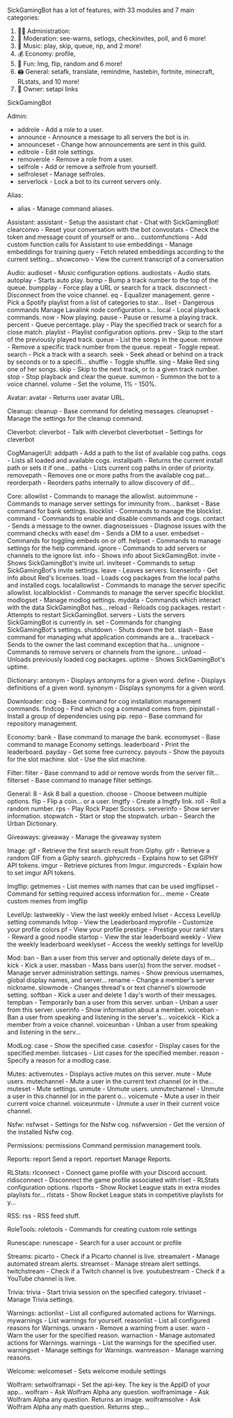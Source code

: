 SickGamingBot has a lot of features, with 33 modules and 7 main categories:
1. 👩‍💼 Administration:
2. 🚓 Moderation: see-warns, setlogs, checkinvites, poll, and 6 more! 
3. 🎵 Music: play, skip, queue, np, and 2 more! 
4. 💰 Economy: profile,
5. 👻 Fun: lmg, flip, random and 6 more! 
6. 🖨️ General: setafk, translate, remindme, hastebin, fortnite, minecraft, RLstats, and 10 more! 
7. 👑 Owner: setapi links

SickGamingBot 

Admin:
* addrole - Add a role to a user.
* announce - Announce a message to all servers the bot is in.
* announceset - Change how announcements are sent in this guild.
* editrole - Edit role settings.
* removerole - Remove a role from a user.
* selfrole - Add or remove a selfrole from yourself.
* selfroleset - Manage selfroles.
* serverlock - Lock a bot to its current servers only.

Alias:
* alias - Manage command aliases.

Assistant:
    assistant - Setup the assistant
    chat - Chat with SickGamingBot!
    clearconvo - Reset your conversation with the bot
    convostats - Check the token and message count of yourself or ano...
    customfunctions - Add custom function calls for Assistant to use
    embeddings - Manage embeddings for training
    query - Fetch related embeddings according to the current setting...
    showconvo - View the current transcript of a conversation

Audio:
    audioset - Music configuration options.
    audiostats - Audio stats.
    autoplay - Starts auto play.
    bump - Bump a track number to the top of the queue.
    bumpplay - Force play a URL or search for a track.
    disconnect - Disconnect from the voice channel.
    eq - Equalizer management.
    genre - Pick a Spotify playlist from a list of categories to star...
    llset - Dangerous commands Manage Lavalink node configuration s...
    local - Local playback commands.
    now - Now playing.
    pause - Pause or resume a playing track.
    percent - Queue percentage.
    play - Play the specified track or search for a close match.
    playlist - Playlist configuration options.
    prev - Skip to the start of the previously played track.
    queue - List the songs in the queue.
    remove - Remove a specific track number from the queue.
    repeat - Toggle repeat.
    search - Pick a track with a search.
    seek - Seek ahead or behind on a track by seconds or to a specifi...
    shuffle - Toggle shuffle.
    sing - Make Red sing one of her songs.
    skip - Skip to the next track, or to a given track number.
    stop - Stop playback and clear the queue.
    summon - Summon the bot to a voice channel.
    volume - Set the volume, 1% - 150%.

Avatar:
    avatar - Returns user avatar URL.

Cleanup:
    cleanup - Base command for deleting messages.
    cleanupset - Manage the settings for the cleanup command.

Cleverbot:
    cleverbot - Talk with cleverbot
    cleverbotset - Settings for cleverbot

CogManagerUI:
    addpath - Add a path to the list of available cog paths.
    cogs - Lists all loaded and available cogs.
    installpath - Returns the current install path or sets it if one...
    paths - Lists current cog paths in order of priority.
    removepath - Removes one or more paths from the available cog pat...
    reorderpath - Reorders paths internally to allow discovery of dif...

Core:
    allowlist - Commands to manage the allowlist.
    autoimmune - Commands to manage server settings for immunity from...
    bankset - Base command for bank settings.
    blocklist - Commands to manage the blocklist.
    command - Commands to enable and disable commands and cogs.
    contact - Sends a message to the owner.
    diagnoseissues - Diagnose issues with the command checks with ease!
    dm - Sends a DM to a user.
    embedset - Commands for toggling embeds on or off.
    helpset - Commands to manage settings for the help command.
    ignore - Commands to add servers or channels to the ignore list.
    info - Shows info about SickGamingBot.
    invite - Shows SickGamingBot's invite url.
    inviteset - Commands to setup SickGamingBot's invite settings.
    leave - Leaves servers.
    licenseinfo - Get info about Red's licenses.
    load - Loads cog packages from the local paths and installed cogs.
    localallowlist - Commands to manage the server specific allowlist.
    localblocklist - Commands to manage the server specific blocklist.
    modlogset - Manage modlog settings.
    mydata - Commands which interact with the data SickGamingBot has...
    reload - Reloads cog packages.
    restart - Attempts to restart SickGamingBot.
    servers - Lists the servers SickGamingBot is currently in.
    set - Commands for changing SickGamingBot's settings.
    shutdown - Shuts down the bot.
    slash - Base command for managing what application commands are a...
    traceback - Sends to the owner the last command exception that ha...
    unignore - Commands to remove servers or channels from the ignore...
    unload - Unloads previously loaded cog packages.
    uptime - Shows SickGamingBot's uptime.

Dictionary:
    antonym - Displays antonyms for a given word.
    define - Displays definitions of a given word.
    synonym - Displays synonyms for a given word.

Downloader:
    cog - Base command for cog installation management commands.
    findcog - Find which cog a command comes from.
    pipinstall - Install a group of dependencies using pip.
    repo - Base command for repository management.

Economy:
    bank - Base command to manage the bank.
    economyset - Base command to manage Economy settings.
    leaderboard - Print the leaderboard.
    payday - Get some free currency.
    payouts - Show the payouts for the slot machine.
    slot - Use the slot machine.

Filter:
    filter - Base command to add or remove words from the server filt...
    filterset - Base command to manage filter settings.

General:
    8 - Ask 8 ball a question.
    choose - Choose between multiple options.
    flip - Flip a coin... or a user.
    lmgtfy - Create a lmgtfy link.
    roll - Roll a random number.
    rps - Play Rock Paper Scissors.
    serverinfo - Show server information.
    stopwatch - Start or stop the stopwatch.
    urban - Search the Urban Dictionary.

Giveaways:
    giveaway - Manage the giveaway system

Image:
    gif - Retrieve the first search result from Giphy.
    gifr - Retrieve a random GIF from a Giphy search.
    giphycreds - Explains how to set GIPHY API tokens.
    imgur - Retrieve pictures from Imgur.
    imgurcreds - Explain how to set imgur API tokens.

Imgflip:
    getmemes - List memes with names that can be used
    imgflipset - Command for setting required access information for...
    meme - Create custom memes from imgflip

LevelUp:
    lastweekly - View the last weekly embed
    lvlset - Access LevelUp setting commands
    lvltop - View the Leaderboard
    myprofile - Customize your profile colors
    pf - View your profile
    prestige - Prestige your rank!
    stars - Reward a good noodle
    startop - View the star leaderboard
    weekly - View the weekly leaderboard
    weeklyset - Access the weekly settings for levelUp

Mod:
    ban - Ban a user from this server and optionally delete days of m...
    kick - Kick a user.
    massban - Mass bans user(s) from the server.
    modset - Manage server administration settings.
    names - Show previous usernames, global display names, and server...
    rename - Change a member's server nickname.
    slowmode - Changes thread's or text channel's slowmode setting.
    softban - Kick a user and delete 1 day's worth of their messages.
    tempban - Temporarily ban a user from this server.
    unban - Unban a user from this server.
    userinfo - Show information about a member.
    voiceban - Ban a user from speaking and listening in the server's...
    voicekick - Kick a member from a voice channel.
    voiceunban - Unban a user from speaking and listening in the serv...

ModLog:
    case - Show the specified case.
    casesfor - Display cases for the specified member.
    listcases - List cases for the specified member.
    reason - Specify a reason for a modlog case.

Mutes:
    activemutes - Displays active mutes on this server.
    mute - Mute users.
    mutechannel - Mute a user in the current text channel (or in the...
    muteset - Mute settings.
    unmute - Unmute users.
    unmutechannel - Unmute a user in this channel (or in the parent o...
    voicemute - Mute a user in their current voice channel.
    voiceunmute - Unmute a user in their current voice channel.

Nsfw:
    nsfwset - Settings for the Nsfw cog.
    nsfwversion - Get the version of the installed Nsfw cog.

Permissions:
    permissions Command permission management tools.

Reports:
    report Send a report.
    reportset Manage Reports.

RLStats:
    rlconnect - Connect game profile with your Discord account.
    rldisconnect - Disconnect the game profile associated with
    rlset - RLStats configuration options.
    rlsports - Show Rocket League stats in extra modes playlists for...
    rlstats - Show Rocket League stats in competitive playlists for y...

RSS:
    rss - RSS feed stuff.

RoleTools:
    roletools - Commands for creating custom role settings

Runescape:
    runescape - Search for a user account or profile

Streams:
    picarto - Check if a Picarto channel is live.
    streamalert - Manage automated stream alerts.
    streamset - Manage stream alert settings.
    twitchstream - Check if a Twitch channel is live.
    youtubestream - Check if a YouTube channel is live.

Trivia:
    trivia - Start trivia session on the specified category.
    triviaset - Manage Trivia settings.

Warnings:
    actionlist - List all configured automated actions for Warnings.
    mywarnings - List warnings for yourself.
    reasonlist - List all configured reasons for Warnings.
    unwarn - Remove a warning from a user.
    warn - Warn the user for the specified reason.
    warnaction - Manage automated actions for Warnings.
    warnings - List the warnings for the specified user.
    warningset - Manage settings for Warnings.
    warnreason - Manage warning reasons.

Welcome:
    welcomeset - Sets welcome module settings

Wolfram:
    setwolframapi - Set the api-key. The key is the AppID of your app...
    wolfram - Ask Wolfram Alpha any question.
    wolframimage - Ask Wolfram Alpha any question. Returns an image.
    wolframsolve - Ask Wolfram Alpha any math question. Returns step...
